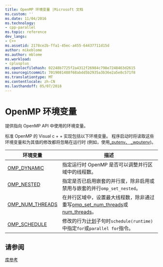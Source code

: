 ```yaml
---
title: OpenMP 环境变量 |Microsoft 文档
ms.custom: ''
ms.date: 11/04/2016
ms.technology:
- cpp-parallel
ms.topic: reference
dev_langs:
- C++
ms.assetid: 2178ce2b-ffa1-45ec-a455-64437711d15d
author: mikeblome
ms.author: mblome
ms.workload:
- cplusplus
ms.openlocfilehash: 02248b7725f2a4312f26984c798e7248463d2615
ms.sourcegitcommit: 7019081488f68abdd5b2935a3b36e2a5e8c571f8
ms.translationtype: MT
ms.contentlocale: zh-CN
ms.lasthandoff: 05/07/2018
---
```

# <a name="openmp-environment-variables"></a>OpenMP 环境变量
提供指向 OpenMP API 中使用的环境变量。  
  
 标准 OpenMP 的 Visual c + + 实现包括以下环境变量。 程序启动时将读取这些环境变量和为其值的修改都将忽略在运行时 (例如，使用[_putenv、 _wputenv](../../../c-runtime-library/reference/putenv-wputenv.md))。  
  
|环境变量|描述|  
|--------------------------|-----------------|  
|[OMP_DYNAMIC](../../../parallel/openmp/reference/omp-dynamic.md)|指定运行时 OpenMP 是否可以调整并行区域中的线程数。|  
|[OMP_NESTED](../../../parallel/openmp/reference/omp-nested.md)|指定是否已启用嵌套的并行度，除非启用或禁用与嵌套的并行`omp_set_nested`。|  
|[OMP_NUM_THREADS](../../../parallel/openmp/reference/omp-num-threads.md)|在并行区域中，设置最大线程数，除非通过重写[omp_set_num_threads](../../../parallel/openmp/reference/omp-set-num-threads.md)或[num_threads](../../../parallel/openmp/reference/num-threads.md)。|  
|[OMP_SCHEDULE](../../../parallel/openmp/reference/omp-schedule.md)|修改的行为[计划](../../../parallel/openmp/reference/schedule.md)子句时`schedule(runtime)`中指定`for`或`parallel for`指令。|  
  
## <a name="see-also"></a>请参阅  
 [库参考](../../../parallel/openmp/reference/openmp-library-reference.md)